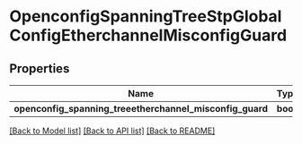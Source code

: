 # OpenconfigSpanningTreeStpGlobalConfigEtherchannelMisconfigGuard

## Properties
Name | Type | Description | Notes
------------ | ------------- | ------------- | -------------
**openconfig_spanning_treeetherchannel_misconfig_guard** | **bool** |  | [optional] 

[[Back to Model list]](../README.md#documentation-for-models) [[Back to API list]](../README.md#documentation-for-api-endpoints) [[Back to README]](../README.md)


